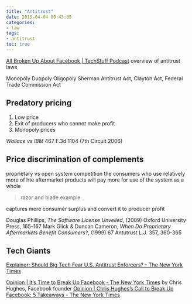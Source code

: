 ```yaml
---
title: "Antitrust"
date: 2015-04-04 00:43:35
categories:
- law
tags:
- antitrust
toc: true
---
```


[All Broken Up About Facebook | TechStuff Podcast](https://www.techstuffpodcast.com/podcasts/all-broken-up-about-facebook.htm) overview of antitrust laws

Monopoly Duopoly Oligopoly
Sherman Antitrust Act, Clayton Act, Federal Trade Commission Act

## Predatory pricing

1. Low price
2. Exit of producers who cannot make profit
3. Monopoly prices

*Wallace vs IBM* 467 F.3d 1104 (7th Circuit 2006)

## Price discrimination of complements

proprietary vs open system competition
the consumers who use relatively more of hte aftermarket products will pay more for use of the system as a whole
> razor and blade example

captures more consumer surplus and convert it to producer profit

Douglas Phillips, *The Software License Unveiled*, (2009) Oxford University Press, 165-167
Mark Glick & Duncan Cameron, *When Do Proprietary Aftermarkets Benefit Consumers?*, (1999) 67 Antutrust L.J. 357, 360-365

## Tech Giants

[Explainer: Should Big Tech Fear U.S. Antitrust Enforcers? - The New York Times](https://www.nytimes.com/reuters/2019/06/05/business/05reuters-tech-antitrust-legal-explainer.html)

[Opinion | It’s Time to Break Up Facebook - The New York Times](https://www.nytimes.com/2019/05/09/opinion/sunday/chris-hughes-facebook-zuckerberg.html) by Chris Hughes, Facebook founder
[Opinion | Chris Hughes’s Call to Break Up Facebook: 5 Takeaways - The New York Times](https://www.nytimes.com/2019/05/09/opinion/chris-hughes-facebook.html)
